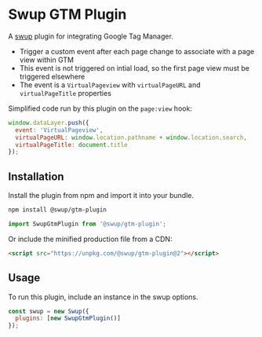 # Swup GTM Plugin

A [swup](https://swup.js.org) plugin for integrating Google Tag Manager.

- Trigger a custom event after each page change to associate with a page view within GTM
- This event is not triggered on intial load, so the first page view must be triggered elsewhere
- The event is a `VirtualPageview` with `virtualPageURL` and `virtualPageTitle` properties

Simplified code run by this plugin on the `page:view` hook:

```js
window.dataLayer.push({
  event: 'VirtualPageview',
  virtualPageURL: window.location.pathname + window.location.search,
  virtualPageTitle: document.title
});
```

## Installation

Install the plugin from npm and import it into your bundle.

```bash
npm install @swup/gtm-plugin
```

```js
import SwupGtmPlugin from '@swup/gtm-plugin';
```

Or include the minified production file from a CDN:

```html
<script src="https://unpkg.com/@swup/gtm-plugin@2"></script>
```

## Usage

To run this plugin, include an instance in the swup options.

```javascript
const swup = new Swup({
  plugins: [new SwupGtmPlugin()]
});
```
